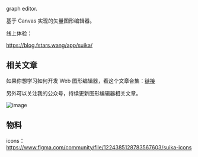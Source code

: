 
graph editor.

基于 Canvas 实现的矢量图形编辑器。

线上体验：

https://blog.fstars.wang/app/suika/

## 相关文章

如果你想学习如何开发 Web 图形编辑器，看这个文章合集：[链接](https://mp.weixin.qq.com/mp/appmsgalbum?__biz=MzI0NTc2NTEyNA==&action=getalbum&album_id=2266015749309906949)

另外可以关注我的公众号，持续更新图形编辑器相关文章。

![image](https://user-images.githubusercontent.com/18698939/219853531-e39e1537-99e6-40bf-a56f-81330fca3180.png)

## 物料

icons：https://www.figma.com/community/file/1224385128783567603/suika-icons